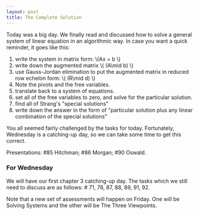 ```yaml
---
layout: post
title: The Complete Solution
---
```


Today was a big day. We finally read and discussed how to solve a general system of
linear equation in an algorithmic way. In case you want a quick reminder, it goes
like this:

1. write the system in matrix form: \\(Ax = b \\)
2. write down the augmented matrix \\( (A\mid b) \\)
3. use Gauss-Jordan elimination to put the augmented matrix in reduced
row echelon form: \\( (R\mid d) \\)
4. Note the pivots and the free variables.
5. translate back to a system of equations.
6. set all of the free variables to zero, and solve for the particular solution.
7. find all of Strang's "special solutions"
8. write down the answer in the form of "particular solution plus any linear
combination of the special solutions"

You all seemed fairly challenged by the tasks for today. Fortunately, Wednesday is a
catching-up day, so we can take some time to get this correct.

Presentations: \#85 Hitchman; \#86 Morgan; \#90 Oswald.

### For Wednesday

We will have our first chapter 3 catching-up day. The tasks which we still need
to discuss are as follows: \# 71, 78, 87, 88, 89, 91, 92.

Note that a new set of assessments will happen on Friday. One will be Solving Systems
and the other will be The Three Viewpoints.
